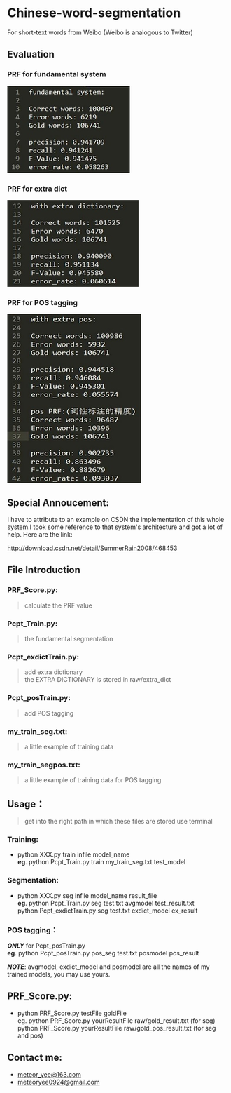 # Chinese-word-segmentation
For short-text words from Weibo (Weibo is analogous to Twitter)

## Evaluation
### PRF for fundamental system
![](https://github.com/MeteorYee/Chinese-word-segmentation/blob/master/images/f1.jpg)
### PRF for extra dict
![](https://github.com/MeteorYee/Chinese-word-segmentation/blob/master/images/f2.jpg)
### PRF for POS tagging
![](https://github.com/MeteorYee/Chinese-word-segmentation/blob/master/images/f3.jpg)

## Special Annoucement:

I have to attribute to an example on CSDN the implementation of this 
whole system.I took some reference to that system's architecture and
got a lot of help.
Here are the link:

http://download.csdn.net/detail/SummerRain2008/468453

## File Introduction
### PRF_Score.py:
> calculate the PRF value<br>

### Pcpt_Train.py:
> the fundamental segmentation

### Pcpt_exdictTrain.py:
> add extra dictionary<br>
> the EXTRA DICTIONARY is stored in raw/extra_dict

### Pcpt_posTrain.py:
> add POS tagging

### my_train_seg.txt:
> a little example of training data

### my_train_segpos.txt:
> a little example of training data for POS tagging

## Usage：
> get into the right path in which these files are stored
use terminal

### Training:

* python XXX.py train infile model_name<br>
**eg**. python Pcpt_Train.py train my_train_seg.txt test_model

### Segmentation:

* python XXX.py seg infile model_name result_file<br>
**eg**. python Pcpt_Train.py seg test.txt avgmodel test_result.txt<br>
    python Pcpt_exdictTrain.py seg test.txt exdict_model ex_result

### POS tagging：

_**ONLY**_ for Pcpt_posTrain.py<br>
**eg**. python Pcpt_posTrain.py pos_seg test.txt posmodel pos_result

_**NOTE**_:
avgmodel, exdict_model and posmodel are all the names of my trained
models, you may use yours.

## PRF_Score.py:

* python PRF_Score.py testFile goldFile<br>
eg. python PRF_Score.py yourResultFile raw/gold_result.txt (for seg)<br>
    python PRF_Score.py yourResultFile raw/gold_pos_result.txt (for seg and pos)

## Contact me:
* meteor_yee@163.com
* meteoryee0924@gmail.com
